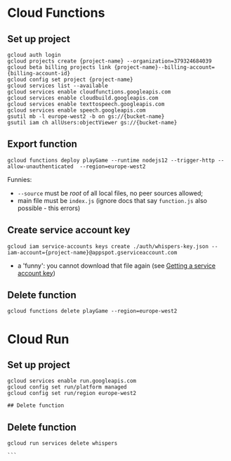 # Cloud Functions

## Set up project
````
gcloud auth login
gcloud projects create {project-name} --organization=379324684039
gcloud beta billing projects link {project-name}--billing-account={billing-account-id}
gcloud config set project {project-name}
gcloud services list --available
gcloud services enable cloudfunctions.googleapis.com  
gcloud services enable cloudbuild.googleapis.com
gcloud services enable texttospeech.googleapis.com
gcloud services enable speech.googleapis.com
gsutil mb -l europe-west2 -b on gs://{bucket-name}
gsutil iam ch allUsers:objectViewer gs://{bucket-name}
````



## Export function
````
gcloud functions deploy playGame --runtime nodejs12 --trigger-http --allow-unauthenticated  --region=europe-west2
````
Funnies:
* `--source` must be *root* of all local files, no peer sources allowed;
* main file must be `index.js` (ignore docs that say `function.js` also possible - this errors)

## Create service account key
```
gcloud iam service-accounts keys create ./auth/whispers-key.json --iam-account={project-name}@appspot.gserviceaccount.com
```
* a 'funny': you cannot download that file again (see [Getting a service account key](https://cloud.google.com/iam/docs/creating-managing-service-account-keys))

## Delete function
````
gcloud functions delete playGame --region=europe-west2
````

# Cloud Run

## Set up project
```
gcloud services enable run.googleapis.com
gcloud config set run/platform managed
gcloud config set run/region europe-west2

## Delete function
````
## Delete function
````
gcloud run services delete whispers 
````
````
```

